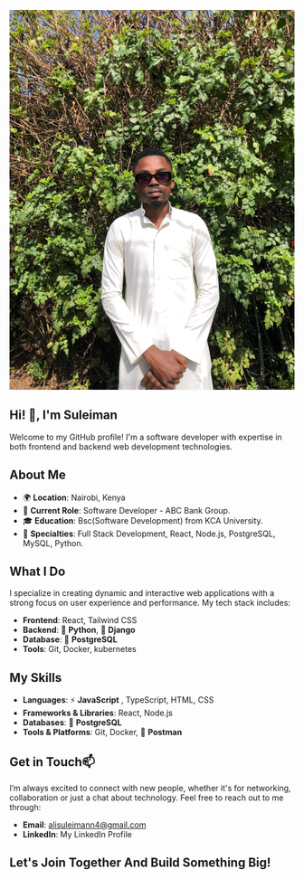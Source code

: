 ![](IMG-20240410-WA0035.jpg)

Hi! 👋, I'm Suleiman
-
Welcome to my GitHub profile! I'm a software developer with expertise in both frontend and backend web development technologies.

About Me
-
* 🌍 **Location**: Nairobi, Kenya
* 💼 **Current Role**: Software Developer - ABC Bank Group.
* 🎓 **Education**: Bsc(Software Development) from KCA University.
* 🌟 **Specialties**: Full Stack Development, React, Node.js, PostgreSQL, MySQL, Python.

What I Do
-
I specialize in creating dynamic and interactive web applications with a strong focus on user experience and performance. My tech stack includes:

* **Frontend**: React, Tailwind CSS
* **Backend**: 🐍 **Python**,  🌿 **Django**
* **Database**: 🐘 **PostgreSQL**
* **Tools**: Git, Docker, kubernetes

My Skills
-
* **Languages**:  ⚡ **JavaScript** , TypeScript, HTML, CSS
* **Frameworks & Libraries**: React, Node.js
* **Databases**: 🐘 **PostgreSQL**
* **Tools & Platforms**: Git, Docker, 📮 **Postman**

Get in Touch📫
-
I’m always excited to connect with new people, whether it's for networking, collaboration or just a chat about technology. Feel free to reach out to me through:

* **Email**: alisuleimann4@gmail.com
* **LinkedIn**: My LinkedIn Profile

Let's Join Together And Build Something Big!
-

